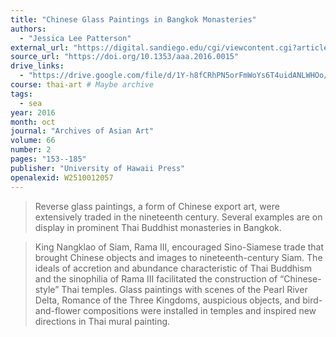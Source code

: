 ```yaml
---
title: "Chinese Glass Paintings in Bangkok Monasteries"
authors:
  - "Jessica Lee Patterson"
external_url: "https://digital.sandiego.edu/cgi/viewcontent.cgi?article=1000&context=aaah-faculty"
source_url: "https://doi.org/10.1353/aaa.2016.0015"
drive_links:
  - "https://drive.google.com/file/d/1Y-h8fCRhPN5orFmWoYs6T4uidANLWHOo/view?usp=drivesdk"
course: thai-art # Maybe archive
tags:
  - sea
year: 2016
month: oct
journal: "Archives of Asian Art"
volume: 66
number: 2
pages: "153--185"
publisher: "University of Hawaii Press"
openalexid: W2510012057
---
```


> Reverse glass paintings, a form of Chinese export art, were extensively traded in the nineteenth century.
> Several examples are on display in prominent Thai Buddhist monasteries in Bangkok.

> King Nangklao of Siam, Rama III, encouraged Sino-Siamese trade that brought Chinese objects and images to nineteenth-century Siam.
> The ideals of accretion and abundance characteristic of Thai Buddhism and the sinophilia of Rama III facilitated the construction of “Chinese-style” Thai temples.
> Glass paintings with scenes of the Pearl River Delta, Romance of the Three Kingdoms, auspicious objects, and bird-and-flower compositions were installed in temples and inspired new directions in Thai mural painting.
